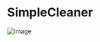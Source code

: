 # SimpleCleaner
![image](https://github.com/user-attachments/assets/63b17fbc-0d05-4135-9f07-e97c9c59c89d)
